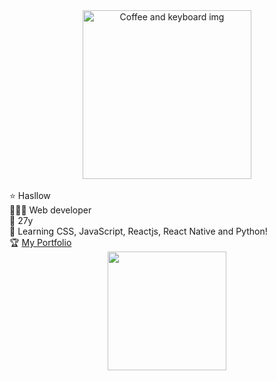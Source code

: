 <div align="center">
<img align="center"  height="270" width="270" alt="Coffee and keyboard img" src="https://images.unsplash.com/photo-1604964432806-254d07c11f32?ixlib=rb-1.2.1&ixid=MnwxMjA3fDB8MHxwaG90by1wYWdlfHx8fGVufDB8fHx8&auto=format&fit=crop&w=880&q=80">
</div>
 
<br>
⭐ Hasllow 
<br>
🧑🏽‍💻 Web developer
<br>
🔮 27y
<br>
📖 Learning CSS, JavaScript, Reactjs, React Native and Python! 
<br>
🏆 <a href="#">My Portfolio</a>
<br>
<div align="center">
    <img height="190em" src="https://github-readme-stats.vercel.app/api/top-langs/?username=hasllow&layout=compact&langs_count=8&theme=dark"/>
</div>
